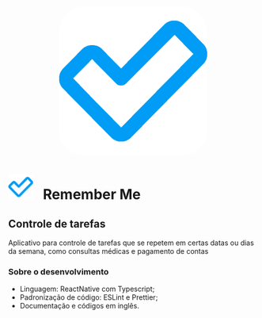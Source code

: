 <img src="assets/adaptive-icon.png" width="300" style="border-radius: 50px; margin: 0 auto; display: block" />

# <img src="assets/adaptive-icon.png" width="50"/> &nbsp;&nbsp;Remember Me
## Controle de tarefas
Aplicativo para controle de tarefas que se repetem em certas datas ou dias da semana, como consultas médicas e pagamento de contas

### Sobre o desenvolvimento
- Linguagem: ReactNative com Typescript;
- Padronização de código: ESLint e Prettier;
- Documentação e códigos em inglês.
